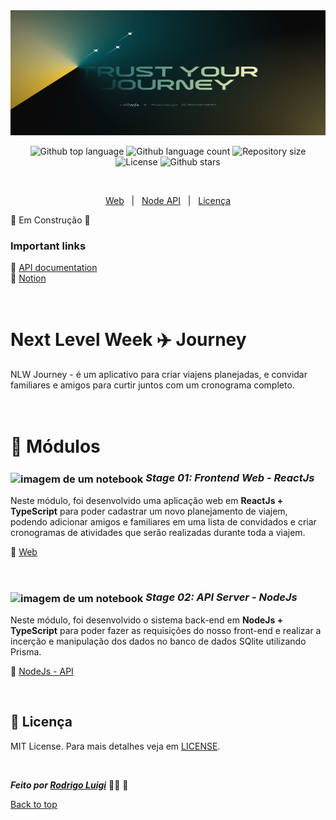<img id="top" src="./Wallpaper - 1400x900.png" alt="nlw-journey" height="200px" width="100%"/>

<p align="center">
  <img alt="Github top language" src="https://img.shields.io/github/languages/top/RodrigoLuigi/nlw-journey?color=56BEB8">
  <img alt="Github language count" src="https://img.shields.io/github/languages/count/RodrigoLuigi/nlw-journey?color=56BEB8">
  <img alt="Repository size" src="https://img.shields.io/github/repo-size/RodrigoLuigi/nlw-journey?color=56BEB8">
  <img alt="License" src="https://img.shields.io/github/license/RodrigoLuigi/nlw-journey?color=56BEB8">
  <img alt="Github stars" src="https://img.shields.io/github/stars/RodrigoLuigi/nlw-journey?color=56BEB8" />
</p>

<br/>

<p align="center">
  <a href="#web">Web</a> &#xa0; | &#xa0;
  <a href="#node">Node API</a> &#xa0; | &#xa0;
  <a href="#memo-licença">Licença</a>
</p>

🚧 Em Construção 🚧 

### Important links

🔗 [API documentation](https://nlw-journey.apidocumentation.com/reference#tag/activities/post/trips/{tripId}/activities)<br>
🔗 [Notion](https://www.notion.so/NLW-16-Journey-d65697b657d447359222bb7fe3f8aa68)<br>

<br>

# Next Level Week ✈️ Journey

NLW Journey - é um aplicativo para criar viajens planejadas, e convidar familiares e amigos para curtir juntos com um cronograma completo.

# <br>:book: Módulos

### <img id="web" src="https://imgur.com/VhTBbHg.png" alt="imagem de um notebook" align="center" width="30px"> _**Stage 01: Frontend Web - ReactJs**_

Neste módulo, foi desenvolvido uma aplicação web em **ReactJs + TypeScript** para poder cadastrar um novo planejamento de viajem, podendo adicionar amigos e familiares em uma lista de convidados e criar cronogramas de atividades que serão realizadas durante toda a viajem.

🔗 [Web](https://github.com/RodrigoLuigi/nlw-journey/tree/main/web)<br>

</br>

### <img id="node" src="https://imgur.com/VhTBbHg.png" alt="imagem de um notebook" align="center" width="30px"> _**Stage 02: API Server - NodeJs**_

Neste módulo, foi desenvolvido o sistema back-end em **NodeJs + TypeScript** para poder fazer as requisições do nosso front-end e realizar a incerção e manipulação dos dados no banco de dados SQlite utilizando Prisma.

🔗 [NodeJs - API](https://github.com/RodrigoLuigi/nlw-journey/tree/main/api)<br>

</br>

## :memo: Licença 

MIT License. Para mais detalhes veja em [LICENSE](./LICENSE).

&#xa0;

_**Feito por <a href="https://github.com/RodrigoLuigi" target="_blank">Rodrigo Luigi</a>**_ 👨‍🚀 :rocket:

<a href="#top">Back to top</a>
